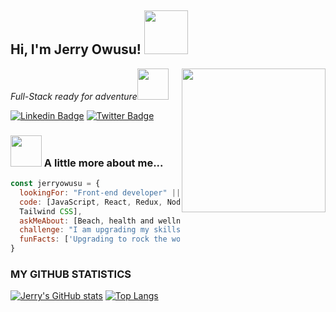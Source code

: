 <h2> Hi, I'm Jerry Owusu! <img src="https://media.giphy.com/media/26Fxy3Iz1ari8oytO/giphy.gif" width="70"></h2>
<img align='right' src="https://media.giphy.com/media/dWxO36Jzd6bTSt5dIY/giphy.gif" width="230">
<p><em>Full-Stack ready for adventure</em><img src="https://media.giphy.com/media/XGma2iRIHTKkwqRkFl/giphy.gif" width="50"></p>

[![Linkedin Badge](https://img.shields.io/badge/-Jerry%20Owusu-blue?style=flat-square&logo=Linkedin&logoColor=white&link=https://gh.linkedin.com/in/jeremiah-owusu-b50a70173/)](https://www.linkedin.com/in/jeremiah-owusu-b50a70173)
[![Twitter Badge](https://img.shields.io/badge/-@jerryowusu_-1ca0f1?style=flat-square&labelColor=1ca0f1&logo=twitter&logoColor=white&link=https://twitter.com/jerryowusu11)](https://twitter.com/jerryowusu11)


### <img src="https://media.giphy.com/media/kbVuid1Ak3uEHJUMVO/giphy.gif" width="50"> A little more about me...  

```javascript
const jerryowusu = {
  lookingFor: "Front-end developer" || "Full-stack developer",
  code: [JavaScript, React, Redux, NodeJs, Ruby, Ruby on Rails, HTML5, CSS3, Semantic UI, Bootstrap, 
  Tailwind CSS],
  askMeAbout: [Beach, health and wellness, joy and happiness],
  challenge: "I am upgrading my skills to become one of the best developers at Microverse",
  funFacts: ['Upgrading to rock the world grab me before it's too late']
}
```
### MY GITHUB STATISTICS

[![Jerry's GitHub stats](https://github-readme-stats.vercel.app/api?username=jerryowusu&count_private=true&hide_title=true&show_icons=true&hide_border=true&theme=shades-of-purple&bg_color=161B22)](https://github.com/anuraghazra/github-readme-stats)
[![Top Langs](https://github-readme-stats.vercel.app/api/top-langs/?username=jerryowusu&card_width=250&langs_count=6&hide_border=true&layout=compact&theme=solarized-dark&bg_color=161B22)](https://github.com/anuraghazra/github-readme-stats)



